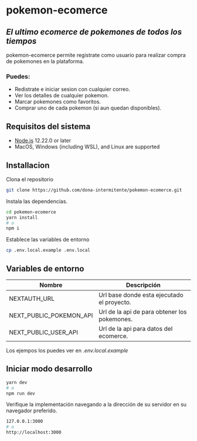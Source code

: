 # pokemon-ecomerce
## _El ultimo ecomerce de pokemones de todos los tiempos_

pokemon-ecomerce permite registrate como usuario para realizar compra de pokemones en la plataforma.
### Puedes:
- Redistrate e iniciar sesion con cualquier correo.
- Ver los detalles de cualquier pokemon.
- Marcar pokemones como favoritos.
- Comprar uno de cada pokemon (si aun quedan disponibles).

## Requisitos del sistema
- [Node.js](https://nodejs.org/) 12.22.0 or later
- MacOS, Windows (including WSL), and Linux are supported

## Installacion
Clona el repositorio
```bash
git clone https://github.com/dona-intermitente/pokemon-ecomerce.git
```
Instala las dependencias.
```bash
cd pokemon-ecomerce 
yarn install
# o
npm i
```
Establece las variables de entorno
```bash
cp .env.local.example .env.local
```
## Variables de entorno
| Nombre | Descripción |
| ------ | ------ |
| NEXTAUTH_URL | Url base donde esta ejecutado el proyecto. |
| NEXT_PUBLIC_POKEMON_API | Url de la api de para obtener los pokemones. |
| NEXT_PUBLIC_USER_API | Url de la api para datos del ecomerce. |
Los ejempos los puedes ver en *.env.local.example*

## Iniciar modo desarrollo
```bash
yarn dev
# o
npm run dev
```
Verifique la implementación navegando a la dirección de su servidor en su navegador preferido.
```bash
127.0.0.1:3000
# o
http://localhost:3000
```